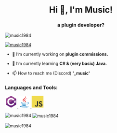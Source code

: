 <h1 align="center">Hi 👋, I'm Music!</h1>
<h3 align="center">a plugin developer?</h3>

<p align="left"> <img src="https://komarev.com/ghpvc/?username=music1984&label=Profile%20views&color=0e75b6&style=flat" alt="music1984" /> </p>

<p align="left"> <a href="https://github.com/ryo-ma/github-profile-trophy"><img src="https://github-profile-trophy.vercel.app/?username=music1984" alt="music1984" /></a> </p>

- 🔭 I’m currently working on **plugin commissions.**

- 🌱 I’m currently learning **C# & (very basic) Java.**

- 📫 How to reach me (Discord) **'_music'**

<h3 align="left">Languages and Tools:</h3>
<p align="left"> <a href="https://www.w3schools.com/cs/" target="_blank" rel="noreferrer"> <img src="https://raw.githubusercontent.com/devicons/devicon/master/icons/csharp/csharp-original.svg" alt="csharp" width="40" height="40"/> </a> <a href="https://www.java.com" target="_blank" rel="noreferrer"> <img src="https://raw.githubusercontent.com/devicons/devicon/master/icons/java/java-original.svg" alt="java" width="40" height="40"/> </a> <a href="https://developer.mozilla.org/en-US/docs/Web/JavaScript" target="_blank" rel="noreferrer"> <img src="https://raw.githubusercontent.com/devicons/devicon/master/icons/javascript/javascript-original.svg" alt="javascript" width="40" height="40"/> </a> </p>

<p><img align="left" src="https://github-readme-stats.vercel.app/api/top-langs?username=music1984&show_icons=true&locale=en&layout=compact" alt="music1984" /></p>

<p>&nbsp;<img align="center" src="https://github-readme-stats.vercel.app/api?username=music1984&show_icons=true&locale=en" alt="music1984" /></p>

<p><img align="center" src="https://github-readme-streak-stats.herokuapp.com/?user=music1984&" alt="music1984" /></p>
